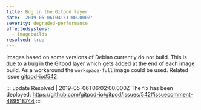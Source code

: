 ```yaml
---
title: Bug in the Gitpod layer
date: '2019-05-06T04:51:00.000Z'
severity: degraded-performance
affectedsystems:
  - imagebuilds
resolved: true
---
```

Images based on some versions of Debian currently do not build. This is due to a bug in the Gitpod layer which gets added at the end of each image build. As a workaround the `workspace-full` image could be used. Related issue [gitpod-io#542](https://github.com/gitpod-io/gitpod/issues/542).

<!--- language code: en -->

::: update Resolved | 2019-05-06T06:02:00.000Z
The fix has been deployed: https://github.com/gitpod-io/gitpod/issues/542#issuecomment-489518744
:::